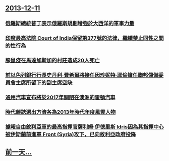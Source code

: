 ## [2013-12-11](/zh/news/2013/12/11/index.md)

### [ 俄羅斯總統普丁表示俄羅斯規劃增強於大西洋的軍事力量 ](/zh/news/2013/12/11/俄羅斯總統普丁表示俄羅斯規劃增強於大西洋的軍事力量.md)
### [ 印度最高法院 Court of India保留第377號的法律，繼續禁止同性之間的性行為 ](/zh/news/2013/12/11/印度最高法院-Court-of-India保留第377號的法律-繼續禁止同性之間的性行為.md)
### [ 腺鼠疫在馬達加斯加的村莊造成20人死亡 ](/zh/news/2013/12/11/腺鼠疫在馬達加斯加的村莊造成20人死亡.md)
### [ 前以色列銀行行長史丹利·費希爾將接任因珍妮特·耶倫擔任聯邦儲備委員會主席所留下的副主席空缺 ](/zh/news/2013/12/11/前以色列銀行行長史丹利-費希爾將接任因珍妮特-耶倫擔任聯邦儲備委員會主席所留下的副主席空缺.md)
### [ 通用汽車宣布將於2017年關閉在澳洲的霍頓汽車 ](/zh/news/2013/12/11/通用汽車宣布將於2017年關閉在澳洲的霍頓汽車.md)
### [ 時代雜誌選出方濟各為2013年時代年度風雲人物 ](/zh/news/2013/12/11/時代雜誌選出方濟各為2013年時代年度風雲人物.md)
### [ 據報自由敘利亞軍的最高指揮官薩利姆·伊德里斯 Idris因為其指揮中心被伊斯蘭前進軍 Front (Syria)攻下，已向敘利亞政府投降 ](/zh/news/2013/12/11/據報自由敘利亞軍的最高指揮官薩利姆-伊德里斯-Idris因為其指揮中心被伊斯蘭前進軍-Front-Syria-攻下.md)
## [前一天...](/zh/news/2013/12/10/index.md)

